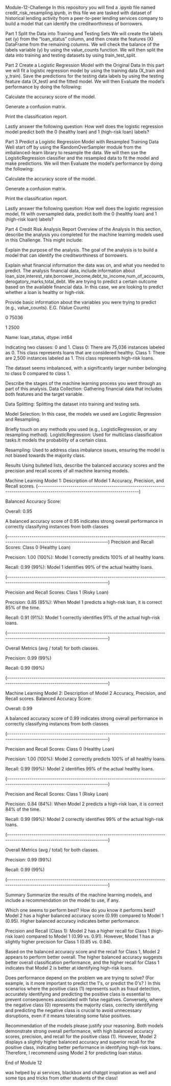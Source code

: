Module-12-Challenge
In this repository you will find a .ipynb file named credit_risk_resampling.ipynb, in this file we are tasked with dataset of historical lending activity from a peer-to-peer lending services company to build a model that can identify the creditworthiness of borrowers.

Part 1 Split the Data into Training and Testing Sets
We will create the labels set (y) from the “loan_status” column, and then create the features (X) DataFrame from the remaining columns. We will check the balance of the labels variable (y) by using the value_counts function. We will then split the data into training and testing datasets by using train_test_split.

Part 2 Create a Logistic Regression Model with the Original Data
In this part we will fit a logistic regression model by using the training data (X_train and y_train). Save the predictions for the testing data labels by using the testing feature data (X_test) and the fitted model. We will then Evaluate the model’s performance by doing the following:

Calculate the accuracy score of the model.

Generate a confusion matrix.

Print the classification report.

Lastly answer the following question: How well does the logistic regression model predict both the 0 (healthy loan) and 1 (high-risk loan) labels?

Part 3 Predict a Logistic Regression Model with Resampled Training Data
Well start off by using the RandomOverSampler module from the imbalanced-learn library to resample the data. We will then sse the LogisticRegression classifier and the resampled data to fit the model and make predictions. We will then Evaluate the model’s performance by doing the following:

Calculate the accuracy score of the model.

Generate a confusion matrix.

Print the classification report.

Lastly answer the following question: How well does the logistic regression model, fit with oversampled data, predict both the 0 (healthy loan) and 1 (high-risk loan) labels?

Part 4 Credit Risk Analysis Report
Overview of the Analysis
In this section, describe the analysis you completed for the machine learning models used in this Challenge. This might include:

Explain the purpose of the analysis.
The goal of the analysis is to build a model that can identify the creditworthiness of borrowers.

Explain what financial information the data was on, and what you needed to predict.
The analysis financial data, include information about loan_size,interest_rate,borrower_income,debt_to_income,num_of_accounts, derogatory_marks,total_debt. We are trying to predict a certain outcome based on the available financial data. In this case, we are looking to predict whether a loan is healthy or high-risk.

Provide basic information about the variables you were trying to predict (e.g., value_counts).
E.G. (Value Counts)

0 75036

1 2500

Name: loan_status, dtype: int64

Indicating two classes: 0 and 1. Class 0: There are 75,036 instances labeled as 0. This class represents loans that are considered healthy. Class 1: There are 2,500 instances labeled as 1. This class represents high-risk loans.

The dataset seems imbalanced, with a significantly larger number belonging to class 0 compared to class 1.

Describe the stages of the machine learning process you went through as part of this analysis.
Data Collection: Gathering financial data that includes both features and the target variable.

Data Splitting: Splitting the dataset into training and testing sets.

Model Selection: In this case, the models we used are Logistic Regression and Resampling.

Briefly touch on any methods you used (e.g., LogisticRegression, or any resampling method).
LogisticRegression: Used for multiclass classification tasks.It models the probability of a certain class.

Resampling: Used to address class imbalance issues, ensuring the model is not biased towards the majority class.

Results
Using bulleted lists, describe the balanced accuracy scores and the precision and recall scores of all machine learning models.

Machine Learning Model 1:
Description of Model 1 Accuracy, Precision, and Recall scores.
(-------------------------------------------------------------------------------------------------------------------------------)

Balanced Accuracy Score:

Overall: 0.95

A balanced accuracy score of 0.95 indicates strong overall performance in correctly classifying instances from both classes

(-------------------------------------------------------------------------------------------------------------------------------) Precision and Recall Scores: Class 0 (Healthy Loan)

Precision: 1.00 (100%): Model 1 correctly predicts 100% of all healthy loans.

Recall: 0.99 (99%): Model 1 identifies 99% of the actual healthy loans.

(-------------------------------------------------------------------------------------------------------------------------------)

Precision and Recall Scores: Class 1 (Risky Loan)

Precision: 0.85 (85%): When Model 1 predicts a high-risk loan, it is correct 85% of the time.

Recall: 0.91 (91%): Model 1 correctly identifies 91% of the actual high-risk loans.

(-------------------------------------------------------------------------------------------------------------------------------)

Overall Metrics (avg / total) for both classes.

Precision: 0.99 (99%)

Recall: 0.99 (99%)

(-------------------------------------------------------------------------------------------------------------------------------)

Machine Learning Model 2:
Description of Model 2 Accuracy, Precision, and Recall scores.
Balanced Accuracy Score:

Overall: 0.99

A balanced accuracy score of 0.99 indicates strong overall performance in correctly classifying instances from both classes

(-------------------------------------------------------------------------------------------------------------------------------)

Precision and Recall Scores: Class 0 (Healthy Loan)

Precision: 1.00 (100%): Model 2 correctly predicts 100% of all healthy loans.

Recall: 0.99 (99%): Model 2 identifies 99% of the actual healthy loans.

(-------------------------------------------------------------------------------------------------------------------------------)

Precision and Recall Scores: Class 1 (Risky Loan)

Precision: 0.84 (84%): When Model 2 predicts a high-risk loan, it is correct 84% of the time.

Recall: 0.99 (99%): Model 2 correctly identifies 99% of the actual high-risk loans.

(-------------------------------------------------------------------------------------------------------------------------------)

Overall Metrics (avg / total) for both classes.

Precision: 0.99 (99%)

Recall: 0.99 (99%)

(-------------------------------------------------------------------------------------------------------------------------------)

Summary
Summarize the results of the machine learning models, and include a recommendation on the model to use, if any.

Which one seems to perform best? How do you know it performs best?
Model 2 has a higher balanced accuracy score (0.99) compared to Model 1 (0.95). Higher balanced accuracy indicates better performance.

Precision and Recall (Class 1): Model 2 has a higher recall for Class 1 (high-risk loan) compared to Model 1 (0.99 vs. 0.91). However, Model 1 has a slightly higher precision for Class 1 (0.85 vs. 0.84).

Based on the balanced accuracy score and the recall for Class 1, Model 2 appears to perform better overall. The higher balanced accuracy suggests better overall classification performance, and the higher recall for Class 1 indicates that Model 2 is better at identifying high-risk loans.

Does performance depend on the problem we are trying to solve? (For example, is it more important to predict the 1's, or predict the 0's? )
In this scenarios where the positive class (1) represents such as fraud detection, accurately identifying and predicting the positive class is essential to prevent consequences associated with false negatives. Conversely, where the negative class (0) represents the majority class, correctly identifying and predicting the negative class is crucial to avoid unnecessary disruptions, even if it means tolerating some false positives.

Recommendation of the models please justify your reasoning.
Both models demonstrate strong overall performance, with high balanced accuracy scores, precision, and recall for the positive class (1). However, Model 2 displays a slightly higher balanced accuracy and superior recall for the positive class, indicating better performance in identifying high-risk loans. Therefore, I recommend using Model 2 for predicting loan status.

End of Module 12

was helped by ai services, blackbox and chatgpt inspiration as well and some tips and tricks from other students of the class!